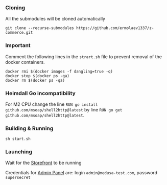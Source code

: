 ### Cloning

All the submodules will be cloned automatically

```shell
git clone --recurse-submodules https://github.com/ermolaev1337/z-commerce.git
```

### Important
Comment the following lines in the ```strart.sh``` file to prevent removal of the docker containers.

```shell
docker rmi $(docker images -f dangling=true -q)
docker stop $(docker ps -qa)
docker rm $(docker ps -qa)
```

### Heimdall Go incompatibility
For M2 CPU change the line ```RUN go install github.com/msoap/shell2http@latest``` by line ```RUN go get github.com/msoap/shell2http@latest```.

### Building & Running

```shell
sh start.sh
```

### Launching

Wait for the [Storefront](http://localhost/) to be running

Credentials for [Admin Panel](http://localhost:9000/app) are: login ```admin@medusa-test.com```, password ```supersecret``` 


